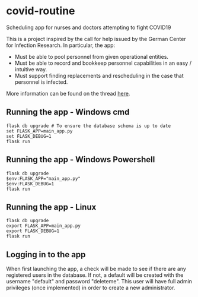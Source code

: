 # covid-routine
Scheduling app for nurses and doctors attempting to fight COVID19

This is a project inspired by the call for help issued by the German Center for Infection Research. In particular, the app:
* Must be able to pool personnel from given operational entities.
* Must be able to record and bookkeep personnel capabilities in an easy / intuitive way.
* Must support finding replacements and rescheduling in the case that personnel is infected.

More information can be found on the thread [here](https://discourse.data-against-covid.org/t/request-for-help-simple-and-safe-software-solutions-for-efficiently-dispatching-personnel/573).

## Running the app - Windows cmd ##

```
flask db upgrade # To ensure the database schema is up to date
set FLASK_APP=main_app.py
set FLASK_DEBUG=1
flask run
```

## Running the app - Windows Powershell ##

```
flask db upgrade
$env:FLASK_APP="main_app.py"
$env:FLASK_DEBUG=1
flask run
```

## Running the app - Linux ##

```
flask db upgrade
export FLASK_APP=main_app.py
export FLASK_DEBUG=1
flask run
```

## Logging in to the app ##
When first launching the app, a check will be made to see if there are any registered users in the database. 
If not, a default will be created with the username "default" and password "deleteme". 
This user will have full admin privileges (once implemented) in order to create a new administrator. 
